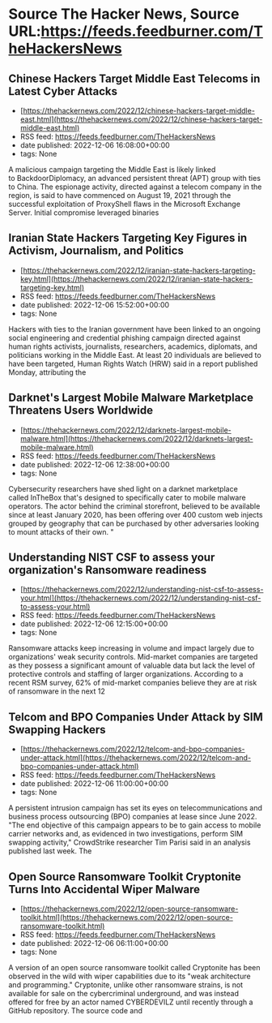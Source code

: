 # Source The Hacker News, Source URL:https://feeds.feedburner.com/TheHackersNews

## Chinese Hackers Target Middle East Telecoms in Latest Cyber Attacks
 - [https://thehackernews.com/2022/12/chinese-hackers-target-middle-east.html](https://thehackernews.com/2022/12/chinese-hackers-target-middle-east.html)
 - RSS feed: https://feeds.feedburner.com/TheHackersNews
 - date published: 2022-12-06 16:08:00+00:00
 - tags: None

A malicious campaign targeting the Middle East is likely linked to BackdoorDiplomacy, an advanced persistent threat (APT) group with ties to China.
The espionage activity, directed against a telecom company in the region, is said to have commenced on August 19, 2021 through the successful exploitation of ProxyShell flaws in the Microsoft Exchange Server.
Initial compromise leveraged binaries

## Iranian State Hackers Targeting Key Figures in Activism, Journalism, and Politics
 - [https://thehackernews.com/2022/12/iranian-state-hackers-targeting-key.html](https://thehackernews.com/2022/12/iranian-state-hackers-targeting-key.html)
 - RSS feed: https://feeds.feedburner.com/TheHackersNews
 - date published: 2022-12-06 15:52:00+00:00
 - tags: None

Hackers with ties to the Iranian government have been linked to an ongoing social engineering and credential phishing campaign directed against human rights activists, journalists, researchers, academics, diplomats, and politicians working in the Middle East.
At least 20 individuals are believed to have been targeted, Human Rights Watch (HRW) said in a report published Monday, attributing the

## Darknet's Largest Mobile Malware Marketplace Threatens Users Worldwide
 - [https://thehackernews.com/2022/12/darknets-largest-mobile-malware.html](https://thehackernews.com/2022/12/darknets-largest-mobile-malware.html)
 - RSS feed: https://feeds.feedburner.com/TheHackersNews
 - date published: 2022-12-06 12:38:00+00:00
 - tags: None

Cybersecurity researchers have shed light on a darknet marketplace called InTheBox that's designed to specifically cater to mobile malware operators.
The actor behind the criminal storefront, believed to be available since at least January 2020, has been offering over 400 custom web injects grouped by geography that can be purchased by other adversaries looking to mount attacks of their own.
"

## Understanding NIST CSF to assess your organization's Ransomware readiness
 - [https://thehackernews.com/2022/12/understanding-nist-csf-to-assess-your.html](https://thehackernews.com/2022/12/understanding-nist-csf-to-assess-your.html)
 - RSS feed: https://feeds.feedburner.com/TheHackersNews
 - date published: 2022-12-06 12:15:00+00:00
 - tags: None

Ransomware attacks keep increasing in volume and impact largely due to organizations' weak security controls. Mid-market companies are targeted as they possess a significant amount of valuable data but lack the level of protective controls and staffing of larger organizations.
According to a recent RSM survey, 62% of mid-market companies believe they are at risk of ransomware in the next 12

## Telcom and BPO Companies Under Attack by SIM Swapping Hackers
 - [https://thehackernews.com/2022/12/telcom-and-bpo-companies-under-attack.html](https://thehackernews.com/2022/12/telcom-and-bpo-companies-under-attack.html)
 - RSS feed: https://feeds.feedburner.com/TheHackersNews
 - date published: 2022-12-06 11:00:00+00:00
 - tags: None

A persistent intrusion campaign has set its eyes on telecommunications and business process outsourcing (BPO) companies at lease since June 2022.
"The end objective of this campaign appears to be to gain access to mobile carrier networks and, as evidenced in two investigations, perform SIM swapping activity," CrowdStrike researcher Tim Parisi said in an analysis published last week.
The

## Open Source Ransomware Toolkit Cryptonite Turns Into Accidental Wiper Malware
 - [https://thehackernews.com/2022/12/open-source-ransomware-toolkit.html](https://thehackernews.com/2022/12/open-source-ransomware-toolkit.html)
 - RSS feed: https://feeds.feedburner.com/TheHackersNews
 - date published: 2022-12-06 06:11:00+00:00
 - tags: None

A version of an open source ransomware toolkit called Cryptonite has been observed in the wild with wiper capabilities due to its "weak architecture and programming."
Cryptonite, unlike other ransomware strains, is not available for sale on the cybercriminal underground, and was instead offered for free by an actor named CYBERDEVILZ until recently through a GitHub repository. The source code and
